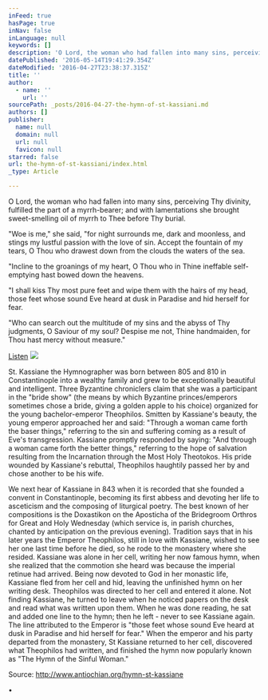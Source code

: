 ```yaml
---
inFeed: true
hasPage: true
inNav: false
inLanguage: null
keywords: []
description: 'O Lord, the woman who had fallen into many sins, perceiving Thy divinity, fulfilled the part of a myrrh-bearer; and with lamentations she brought sweet-smelling oil of myrrh to Thee before Thy burial.'
datePublished: '2016-05-14T19:41:29.354Z'
dateModified: '2016-04-27T23:38:37.315Z'
title: ''
author:
  - name: ''
    url: ''
sourcePath: _posts/2016-04-27-the-hymn-of-st-kassiani.md
authors: []
publisher:
  name: null
  domain: null
  url: null
  favicon: null
starred: false
url: the-hymn-of-st-kassiani/index.html
_type: Article

---
```

O Lord, the woman who had fallen into many sins, perceiving Thy divinity, fulfilled the part of a myrrh-bearer; and with lamentations she brought sweet-smelling oil of myrrh to Thee before Thy burial.

"Woe is me," she said, "for night surrounds me, dark and moonless, and stings my lustful passion with the love of sin. Accept the fountain of my tears, O Thou who drawest down from the clouds the waters of the sea. 

"Incline to the groanings of my heart, O Thou who in Thine ineffable self-emptying hast bowed down the heavens. 

"I shall kiss Thy most pure feet and wipe them with the hairs of my head, those feet whose sound Eve heard at dusk in Paradise and hid herself for fear. 

"Who can search out the multitude of my sins and the abyss of Thy judgments, O Saviour of my soul? Despise me not, Thine handmaiden, for Thou hast mercy without measure."

[Listen][0]
![](https://the-grid-user-content.s3-us-west-2.amazonaws.com/812fd52f-062b-4627-b862-57213f89abde.jpg)

St. Kassiane the Hymnographer was born between 805 and 810 in Constantinople into a wealthy family and grew to be exceptionally beautiful and intelligent. Three Byzantine chroniclers claim that she was a participant in the "bride show" (the means by which Byzantine princes/emperors sometimes chose a bride, giving a golden apple to his choice) organized for the young bachelor-emperor Theophilos. Smitten by Kassiane's beauty, the young emperor approached her and said: "Through a woman came forth the baser things," referring to the sin and suffering coming as a result of Eve's transgression. Kassiane promptly responded by saying: "And through a woman came forth the better things," referring to the hope of salvation resulting from the Incarnation through the Most Holy Theotokos. His pride wounded by Kassiane's rebuttal, Theophilos haughtily passed her by and chose another to be his wife. 

We next hear of Kassiane in 843 when it is recorded that she founded a convent in Constantinople, becoming its first abbess and devoting her life to asceticism and the composing of liturgical poetry. The best known of her compositions is the Doxastikon on the Aposticha of the Bridegroom Orthros for Great and Holy Wednesday (which service is, in parish churches, chanted by anticipation on the previous evening). Tradition says that in his later years the Emperor Theophilos, still in love with Kassiane, wished to see her one last time before he died, so he rode to the monastery where she resided. Kassiane was alone in her cell, writing her now famous hymn, when she realized that the commotion she heard was because the imperial retinue had arrived. Being now devoted to God in her monastic life, Kassiane fled from her cell and hid, leaving the unfinished hymn on her writing desk. Theophilos was directed to her cell and entered it alone. Not finding Kassiane, he turned to leave when he noticed papers on the desk and read what was written upon them. When he was done reading, he sat and added one line to the hymn; then he left - never to see Kassiane again. The line attributed to the Emperor is "those feet whose sound Eve heard at dusk in Paradise and hid herself for fear." When the emperor and his party departed from the monastery, St Kassiane returned to her cell, discovered what Theophilos had written, and finished the hymn now popularly known as "The Hymn of the Sinful Woman."

Source: http://www.antiochian.org/hymn-st-kassiane

•

[0]: https://soundcloud.com/antiochian-archdiocese/hymn-of-st-kassiani
